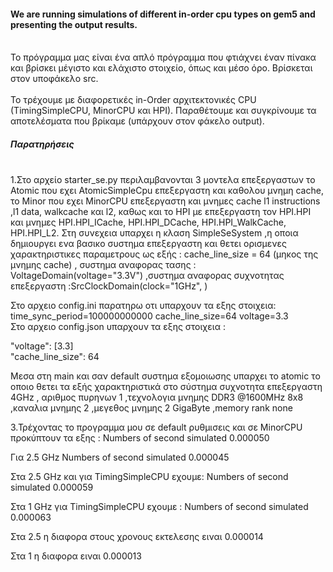 #### We are running simulations of different in-order cpu types on gem5 and presenting the output results.
<br/>
Το πρόγραμμα μας είναι ένα απλό πρόγραμμα που φτιάχνει έναν πίνακα και βρίσκει μέγιστο και ελάχιστο στοιχείο, όπως και μέσο όρο.
Βρίσκεται στον υποφάκελο src. </br></br>
Το τρέχουμε με διαφορετικές in-Order αρχιτεκτονικές CPU (TimingSimpleCPU, MinorCPU και HPI). Παραθέτουμε και συγκρίνουμε τα αποτελέσματα που βρίκαμε (υπάρχουν στον φάκελο output).

##### Παρατηρήσεις
</br>
1.Στο αρχείο starter_se.py περιλαμβανονται 3 μοντελα επεξεργαστων  το  Atomic που  εχει AtomicSimpleCpu επεξεργαστη και καθολου μνημη cache, το Minor που εχει ΜinorCPU επεξεργαστη και  μνημες  cache l1 instructions ,l1 data, walkcache και l2, καθως και το HPI  με επεξεργαστη τον  HPI.HPI  και μνημες  HPI.HPI_ICache, HPI.HPI_DCache, HPI.HPI_WalkCache,  HPI.HPI_L2.
Στη συνεχεια υπαρχει η κλαση SimpleSeSystem ,η οποια δημιουργει ενα βασικο συστημα επεξεργαστη και θετει ορισμενες χαρακτηριστικες παραμετρους ως εξής :  cache_line_size = 64 (μηκος της μνημης cache) , συστημα αναφορας τασης : VoltageDomain(voltage="3.3V") ,συστημα αναφορας συχνοτητας επεξεργαστη :SrcClockDomain(clock="1GHz", )

Στο αρχειο config.ini παρατηρω οτι υπαρχουν τα εξης στοιχεια:
time_sync_period=100000000000
cache_line_size=64
voltage=3.3        
Στο αρχειο config.json  υπαρχουν τα εξης στοιχεια :

"voltage": [3.3]  
"cache_line_size": 64

Μεσα στη main και σαν default  συστημα εξομοιωσης υπαρχει το atomic  το οποιο θετει τα εξής χαρακτηριστικά στο σύστημα
συχνοτητα επεξεργαστη 4GHz , αριθμος πυρηνων 1 ,τεχνολογια μνημης DDR3 @1600MHz 8x8 ,καναλια μνημης 2 ,μεγεθος μνημης 2 GigaByte ,memory rank none

3.Τρέχοντας το προγραμμα μου σε default ρυθμισεις και σε MinorCPU προκύπτουν τα εξης :
 Numbers of second simulated 0.000050

 Για 2.5 GHz  Numbers of second simulated  0.000045  

 Στα 2.5 GHz και για TimingSimpleCPU  εχουμε:
 Numbers of second simulated  0.000059

 Στα 1 GHz για TimingSimpleCPU εχουμε :
 Numbers of second simulated 0.000063

 Στα 2.5 η διαφορα στους  χρονους εκτελεσης ειναι 0.000014

 Στα 1 η διαφορα ειναι 0.000013
